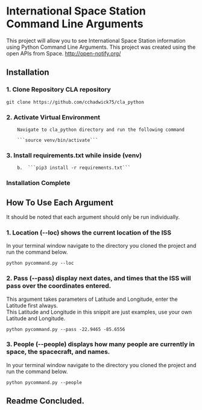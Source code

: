# International Space Station Command Line Arguments 
This project will allow you to see International Space Station information using Python Command Line Arguments.  This project was created using the open APIs from Space.
http://open-notify.org/


## Installation

### 1.  Clone Repository CLA repository
```
git clone https://github.com/cchadwick75/cla_python
```

### 2.  Activate Virtual Environment

        Navigate to cla_python directory and run the following command

        ```source venv/bin/activate```

### 3.  Install requirements.txt while inside (venv)
        b.  ```pip3 install -r requirements.txt```

### Installation Complete

## How To Use Each Argument
It should be noted that each argument should only be run individually.

### 1.  Location (--loc) shows the current location of the ISS

In your terminal window navigate to the directory you cloned the project and run the command below.  
```
python pycommand.py --loc
```


### 2.  Pass (--pass) display next dates, and times that the ISS will pass over the coordinates entered.

This argument takes parameters of Latitude and Longitude, enter the Latitude first always.  
This Latitude and Longitude in this snippit are just examples, use your own Latitude and Longitude. 

```
python pycommand.py --pass -22.9465 -85.6556
```

### 3.  People (--people) displays how many people are currently in space, the spacecraft, and names.

In your terminal window navigate to the directory you cloned the project and run the command below.
```
python pycommand.py --people
```


## Readme Concluded.
